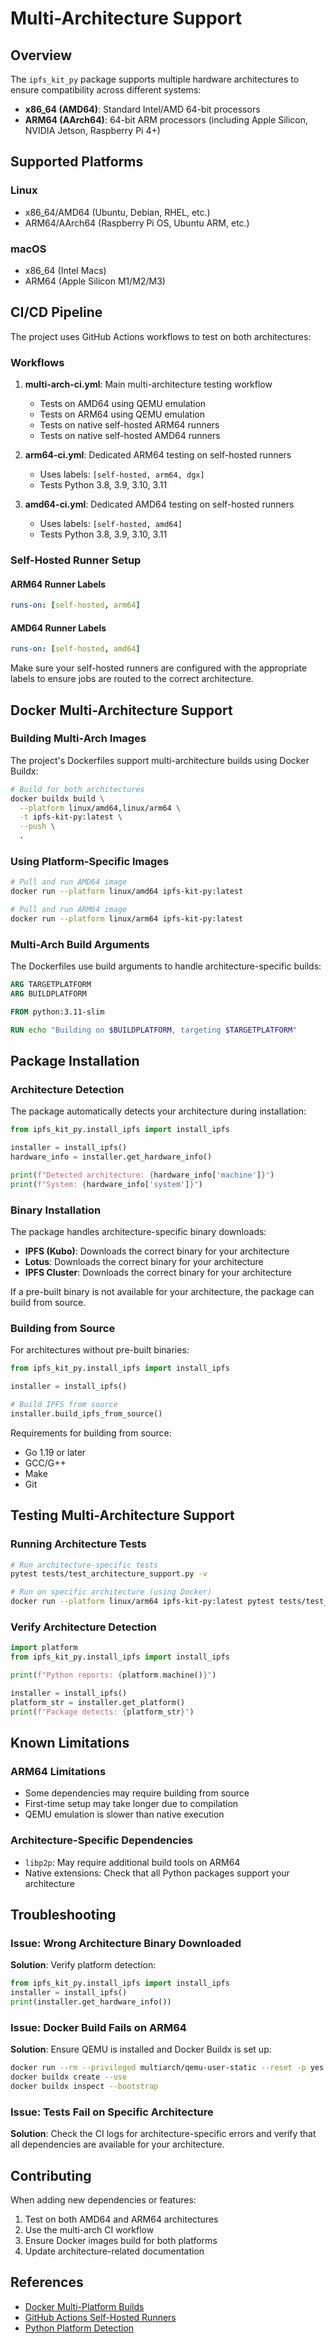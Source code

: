 # Multi-Architecture Support

## Overview

The `ipfs_kit_py` package supports multiple hardware architectures to ensure compatibility across different systems:

- **x86_64 (AMD64)**: Standard Intel/AMD 64-bit processors
- **ARM64 (AArch64)**: 64-bit ARM processors (including Apple Silicon, NVIDIA Jetson, Raspberry Pi 4+)

## Supported Platforms

### Linux
- x86_64/AMD64 (Ubuntu, Debian, RHEL, etc.)
- ARM64/AArch64 (Raspberry Pi OS, Ubuntu ARM, etc.)

### macOS
- x86_64 (Intel Macs)
- ARM64 (Apple Silicon M1/M2/M3)

## CI/CD Pipeline

The project uses GitHub Actions workflows to test on both architectures:

### Workflows

1. **multi-arch-ci.yml**: Main multi-architecture testing workflow
   - Tests on AMD64 using QEMU emulation
   - Tests on ARM64 using QEMU emulation
   - Tests on native self-hosted ARM64 runners
   - Tests on native self-hosted AMD64 runners

2. **arm64-ci.yml**: Dedicated ARM64 testing on self-hosted runners
   - Uses labels: `[self-hosted, arm64, dgx]`
   - Tests Python 3.8, 3.9, 3.10, 3.11

3. **amd64-ci.yml**: Dedicated AMD64 testing on self-hosted runners
   - Uses labels: `[self-hosted, amd64]`
   - Tests Python 3.8, 3.9, 3.10, 3.11

### Self-Hosted Runner Setup

#### ARM64 Runner Labels
```yaml
runs-on: [self-hosted, arm64]
```

#### AMD64 Runner Labels
```yaml
runs-on: [self-hosted, amd64]
```

Make sure your self-hosted runners are configured with the appropriate labels to ensure jobs are routed to the correct architecture.

## Docker Multi-Architecture Support

### Building Multi-Arch Images

The project's Dockerfiles support multi-architecture builds using Docker Buildx:

```bash
# Build for both architectures
docker buildx build \
  --platform linux/amd64,linux/arm64 \
  -t ipfs-kit-py:latest \
  --push \
  .
```

### Using Platform-Specific Images

```bash
# Pull and run AMD64 image
docker run --platform linux/amd64 ipfs-kit-py:latest

# Pull and run ARM64 image
docker run --platform linux/arm64 ipfs-kit-py:latest
```

### Multi-Arch Build Arguments

The Dockerfiles use build arguments to handle architecture-specific builds:

```dockerfile
ARG TARGETPLATFORM
ARG BUILDPLATFORM

FROM python:3.11-slim

RUN echo "Building on $BUILDPLATFORM, targeting $TARGETPLATFORM"
```

## Package Installation

### Architecture Detection

The package automatically detects your architecture during installation:

```python
from ipfs_kit_py.install_ipfs import install_ipfs

installer = install_ipfs()
hardware_info = installer.get_hardware_info()

print(f"Detected architecture: {hardware_info['machine']}")
print(f"System: {hardware_info['system']}")
```

### Binary Installation

The package handles architecture-specific binary downloads:

- **IPFS (Kubo)**: Downloads the correct binary for your architecture
- **Lotus**: Downloads the correct binary for your architecture
- **IPFS Cluster**: Downloads the correct binary for your architecture

If a pre-built binary is not available for your architecture, the package can build from source.

### Building from Source

For architectures without pre-built binaries:

```python
from ipfs_kit_py.install_ipfs import install_ipfs

installer = install_ipfs()

# Build IPFS from source
installer.build_ipfs_from_source()
```

Requirements for building from source:
- Go 1.19 or later
- GCC/G++
- Make
- Git

## Testing Multi-Architecture Support

### Running Architecture Tests

```bash
# Run architecture-specific tests
pytest tests/test_architecture_support.py -v

# Run on specific architecture (using Docker)
docker run --platform linux/arm64 ipfs-kit-py:latest pytest tests/test_architecture_support.py -v
```

### Verify Architecture Detection

```python
import platform
from ipfs_kit_py.install_ipfs import install_ipfs

print(f"Python reports: {platform.machine()}")

installer = install_ipfs()
platform_str = installer.get_platform()
print(f"Package detects: {platform_str}")
```

## Known Limitations

### ARM64 Limitations
- Some dependencies may require building from source
- First-time setup may take longer due to compilation
- QEMU emulation is slower than native execution

### Architecture-Specific Dependencies
- `libp2p`: May require additional build tools on ARM64
- Native extensions: Check that all Python packages support your architecture

## Troubleshooting

### Issue: Wrong Architecture Binary Downloaded

**Solution**: Verify platform detection:
```python
from ipfs_kit_py.install_ipfs import install_ipfs
installer = install_ipfs()
print(installer.get_hardware_info())
```

### Issue: Docker Build Fails on ARM64

**Solution**: Ensure QEMU is installed and Docker Buildx is set up:
```bash
docker run --rm --privileged multiarch/qemu-user-static --reset -p yes
docker buildx create --use
docker buildx inspect --bootstrap
```

### Issue: Tests Fail on Specific Architecture

**Solution**: Check the CI logs for architecture-specific errors and verify that all dependencies are available for your architecture.

## Contributing

When adding new dependencies or features:

1. Test on both AMD64 and ARM64 architectures
2. Use the multi-arch CI workflow
3. Ensure Docker images build for both platforms
4. Update architecture-related documentation

## References

- [Docker Multi-Platform Builds](https://docs.docker.com/build/building/multi-platform/)
- [GitHub Actions Self-Hosted Runners](https://docs.github.com/en/actions/hosting-your-own-runners)
- [Python Platform Detection](https://docs.python.org/3/library/platform.html)
